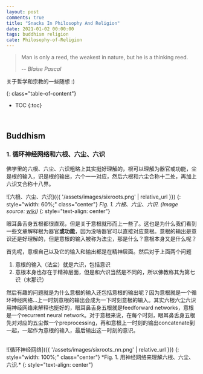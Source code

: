 ```yaml
---
layout: post
comments: true
title: "Snacks In Philosophy And Religion"
date: 2021-01-02 00:00:00
tags: buddhism religion
cate: Philosophy-of-Religion
---
```


> Man is only a reed, the weakest in nature, but he is a thinking reed. 
> 
> -- <cite>Blaise Pascal</cite>

<!--more-->
关于哲学和宗教的一些随想 :)

{: class="table-of-content"}
* TOC
{:toc}
<br>


## Buddhism

### 1. 循环神经网络和六根、六尘、六识

佛学里的六根、六尘、六识粗略上其实挺好理解的，根可以理解为器官或功能，尘是根的输入，识是根的输出，六个一一对应，然后六根和六尘合称十二处，再加上六识又合称十八界。

![六根、六尘、六识]({{ '/assets/images/sixroots.png' | relative_url }})
{: style="width: 60%;" class="center"}
*Fig. 1. 六根、六尘、六识. (Image source: [wiki](https://zh.wikipedia.org/wiki/六根))*
{: style="text-align: center"}

眼耳鼻舌身五根都很直观，但是关于意根就形而上一些了。这也是为什么我们看到一些文章解释根为器官**或功能**，因为没啥器官可以直接对应意根。意根的输出是意识还是好理解的，但是意根的输入被称为法尘，那是什么？意根本身又是什么呢？

首先呢，意根自己以及它的输入和输出都是在精神层面。然后对于上面两个问题
1. 意根的输入（法尘）就是六识，包括意识
2. 意根本身也存在于精神层面，但是和六识当然是不同的，所以佛教称其为第七识（末那识）  

然后有趣的问题就是为什么意根的输入还包括意根的输出呢？因为意根就是一个循环神经网络...上一时刻意根的输出会成为一下时刻意根的输入。其实六根六尘六识用神经网络来解释也挺好的，眼耳鼻舌身五根就是feedforward networks，意根是一个recurrent neural network。对于意根来说，在每个时刻，眼耳鼻舌身五根先对对应的五尘做一个preprocessing，再和意根上一时刻的输出concatenate到一起，一起作为意根的输入，最后输出这一时刻的意识。

<br>
![循环神经网络]({{ '/assets/images/sixroots_nn.png' | relative_url }})
{: style="width: 100%;" class="center"}
*Fig. 1. 用神经网络来理解六根、六尘、六识.*
{: style="text-align: center"}
<br>
